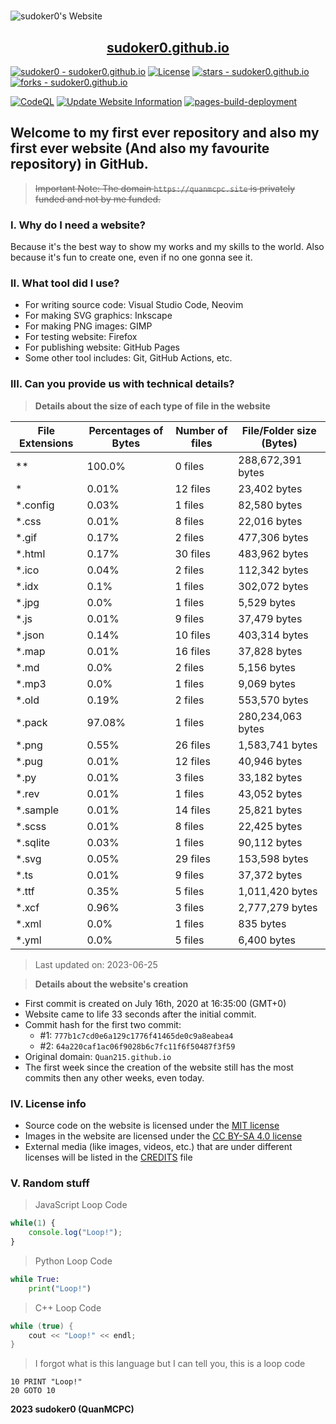 <h1 style="text-align: center"></h1>

![sudoker0's Website](https://sudoker0.github.io/website/image/social_preview.png)

<p align="center">
    <a href="https://sudoker0.github.io">
        <h2 align="center">sudoker0.github.io</h2>
    </a>
</p>

[![sudoker0 - sudoker0.github.io](https://img.shields.io/static/v1?label=sudoker0&message=sudoker0.github.io&color=red&logo=github)](https://github.com/sudoker0/sudoker0.github.io)
[![License](https://img.shields.io/badge/License-MIT-red)](#-license)
[![stars - sudoker0.github.io](https://img.shields.io/github/stars/sudoker0/sudoker0.github.io?style=social)](https://github.com/sudoker0/sudoker0.github.io)
[![forks - sudoker0.github.io](https://img.shields.io/github/forks/sudoker0/sudoker0.github.io?style=social)](https://github.com/sudoker0/sudoker0.github.io)

[![CodeQL](https://github.com/sudoker0/sudoker0.github.io/actions/workflows/codeql-analysis.yml/badge.svg)](https://github.com/sudoker0/sudoker0.github.io/actions/workflows/codeql-analysis.yml)
[![Update Website Information](https://github.com/sudoker0/sudoker0.github.io/actions/workflows/update_site_info.yml/badge.svg)](https://github.com/sudoker0/sudoker0.github.io/actions/workflows/main.yml)
[![pages-build-deployment](https://github.com/sudoker0/sudoker0.github.io/actions/workflows/pages/pages-build-deployment/badge.svg)](https://github.com/sudoker0/sudoker0.github.io/actions/workflows/pages/pages-build-deployment)

## Welcome to my first ever repository and also my first ever website (And also my favourite repository) in GitHub.

> ~~Important Note: The domain `https://quanmcpc.site` is privately funded and not by me funded.~~

### I. Why do I need a website?
Because it's the best way to show my works and my skills to the world. Also because it's fun to create one, even if no one gonna see it.

### II. What tool did I use?
- For writing source code: Visual Studio Code, Neovim
- For making SVG graphics: Inkscape
- For making PNG images: GIMP
- For testing website: Firefox
- For publishing website: GitHub Pages
- Some other tool includes: Git, GitHub Actions, etc.

### III. Can you provide us with technical details?

> **Details about the size of each type of file in the website**
<!--python_data_start-->
File Extensions | Percentages of Bytes | Number of files | File/Folder size (Bytes)
----------------|--------------------- |-----------------|--------------------------
\*\* | 100.0% | 0 files | 288,672,391 bytes
\* | 0.01% | 12 files | 23,402 bytes
\*.config | 0.03% | 1 files | 82,580 bytes
\*.css | 0.01% | 8 files | 22,016 bytes
\*.gif | 0.17% | 2 files | 477,306 bytes
\*.html | 0.17% | 30 files | 483,962 bytes
\*.ico | 0.04% | 2 files | 112,342 bytes
\*.idx | 0.1% | 1 files | 302,072 bytes
\*.jpg | 0.0% | 1 files | 5,529 bytes
\*.js | 0.01% | 9 files | 37,479 bytes
\*.json | 0.14% | 10 files | 403,314 bytes
\*.map | 0.01% | 16 files | 37,828 bytes
\*.md | 0.0% | 2 files | 5,156 bytes
\*.mp3 | 0.0% | 1 files | 9,069 bytes
\*.old | 0.19% | 2 files | 553,570 bytes
\*.pack | 97.08% | 1 files | 280,234,063 bytes
\*.png | 0.55% | 26 files | 1,583,741 bytes
\*.pug | 0.01% | 12 files | 40,946 bytes
\*.py | 0.01% | 3 files | 33,182 bytes
\*.rev | 0.01% | 1 files | 43,052 bytes
\*.sample | 0.01% | 14 files | 25,821 bytes
\*.scss | 0.01% | 8 files | 22,425 bytes
\*.sqlite | 0.03% | 1 files | 90,112 bytes
\*.svg | 0.05% | 29 files | 153,598 bytes
\*.ts | 0.01% | 9 files | 37,372 bytes
\*.ttf | 0.35% | 5 files | 1,011,420 bytes
\*.xcf | 0.96% | 3 files | 2,777,279 bytes
\*.xml | 0.0% | 1 files | 835 bytes
\*.yml | 0.0% | 5 files | 6,400 bytes
> Last updated on: 2023-06-25
<!--python_data_stop-->

> **Details about the website's creation**
- First commit is created on July 16th, 2020 at 16:35:00 (GMT+0)
- Website came to life 33 seconds after the initial commit.
- Commit hash for the first two commit:
    - #1: `777b1c7cd0e6a129c1776f41465de0c9a8eabea4`
    - #2: `64a220caf1ac06f9028b6c7fc11f6f50487f3f59`
- Original domain: `Quan215.github.io`
- The first week since the creation of the website still has the most commits then any other weeks, even today.

### IV. License info
- Source code on the website is licensed under the [MIT license](/LICENSE)
- Images in the website are licensed under the [CC BY-SA 4.0 license](http://creativecommons.org/licenses/by-sa/4.0/)
- External media (like images, videos, etc.) that are under different licenses will be listed in the [CREDITS](/CREDITS.md) file

### V. Random stuff
> JavaScript Loop Code
```JavaScript
while(1) {
    console.log("Loop!");
}
```
> Python Loop Code
```Python
while True:
    print("Loop!")
```
> C++ Loop Code
```c++
while (true) {
    cout << "Loop!" << endl;
}
```
> I forgot what is this language but I can tell you, this is a loop code
```basic
10 PRINT "Loop!"
20 GOTO 10
```

**2023 sudoker0 (QuanMCPC)**
